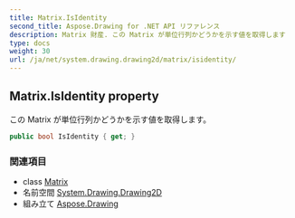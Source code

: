 ```yaml
---
title: Matrix.IsIdentity
second_title: Aspose.Drawing for .NET API リファレンス
description: Matrix 財産. この Matrix が単位行列かどうかを示す値を取得します
type: docs
weight: 30
url: /ja/net/system.drawing.drawing2d/matrix/isidentity/
---
```

## Matrix.IsIdentity property

この Matrix が単位行列かどうかを示す値を取得します。

```csharp
public bool IsIdentity { get; }
```

### 関連項目

* class [Matrix](../)
* 名前空間 [System.Drawing.Drawing2D](../../matrix/)
* 組み立て [Aspose.Drawing](../../../)


